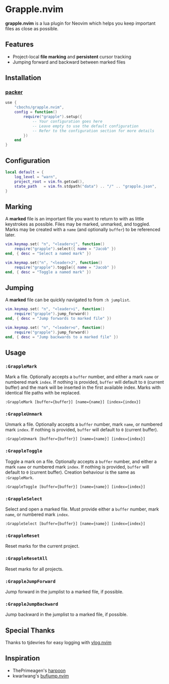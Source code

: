 # Grapple.nvim

**grapple.nvim** is a lua plugin for Neovim which helps you keep important files as close as possible.

## Features

* Project-local **file marking** and **persistent** cursor tracking
* Jumping forward and backward between marked files

## Installation

### [packer](https://github.com/wbthomason/packer.nvim)

```lua
use {
    "cbochs/grapple.nvim",
    config = function()
        require("grapple").setup({
            -- Your configuration goes here
            -- Leave empty to use the default configuration
            -- Refer to the configuration section for more details
        })
    end
}
```

## Configuration

```lua
local default = {
    log_level = "warn",
    project_root = vim.fn.getcwd(),
    state_path   = vim.fn.stdpath("data") .. "/" .. "grapple.json",
}
```

## Marking

A **marked** file is an important file you want to return to with as little keystrokes as possible. Files may be marked, unmarked, and toggled. Marks may be created with a `name` (and optionally `buffer`) to be referenced later.

```lua
vim.keymap.set( "n", "<leader>j", function()
    require("grapple").select({ name = "Jacob" })
end, { desc = "Select a named mark" })

vim.keymap.set("n", "<leader>J", function()
    require("grapple").toggle({ name = "Jacob" })
end, { desc = "Toggle a named mark" })
```

## Jumping

A **marked** file can be quickly navigated to from `:h jumplist`.

```lua
vim.keymap.set( "n", "<leader>i", function()
    require("grapple").jump_forward()
end, { desc = "Jump forwards to marked file" })

vim.keymap.set( "n", "<leader>o", function()
    require("grapple").jump_forward()
end, { desc = "Jump backwards to a marked file" })
```

## Usage

### `:GrappleMark`

Mark a file. Optionally accepts a `buffer` number, and either a mark `name` or numbered mark `index`. If nothing is provided, `buffer` will default to `0` (current buffer) and the mark will be inserted in the first available index. Marks with identical file paths with be replaced.

```
:GrappleMark [buffer={buffer}] [name={name}] [index={index}]
```

### `:GrappleUnmark`

Unmark a file. Optionally accepts a `buffer` number, mark `name`, or numbered mark `index`. If nothing is provided, `buffer` will default to `0` (current buffer).

```
:GrappleUnmark [buffer={buffer}] [name={name}] [index={index}]
```

### `:GrappleToggle`

Toggle a mark on a file. Optionally accepts a `buffer` number, and either a mark `name` or numbered mark `index`. If nothing is provided, `buffer` will default to `0` (current buffer). Creation behaviour is the same as `:GrappleMark`.

```
:GrappleToggle [buffer={buffer}] [name={name}] [index={index}]
```

### `:GrappleSelect`

Select and open a marked file. Must provide either a `buffer` number, mark `name`, or numbered mark `index`.

```
:GrappleSelect [buffer={buffer}] [name={name}] [index={index}]
```

### `:GrappleReset`

Reset marks for the current project.

### `:GrappleResetAll`

Reset marks for all projects.

### `:GrappleJumpForward`

Jump forward in the jumplist to a marked file, if possible.

### `:GrappleJumpBackward`

Jump backward in the jumplist to a marked file, if possible.

## Special Thanks

Thanks to tjdevries for easy logging with [vlog.nvim](https://github.com/tjdevries/vlog.nvim)

## Inspiration

* ThePrimeagen's [harpoon](https://github.com/ThePrimeagen/harpoon)
* kwarlwang's [bufjump.nvim](https://github.com/kwkarlwang/bufjump.nvim)
